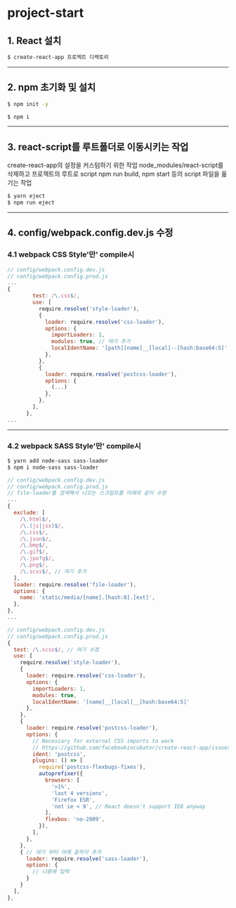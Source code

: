 # project-start

## 1. React 설치

```bash
$ create-react-app 프로젝트 디렉토리
```

---

## 2. npm 초기화 및 설치

```bash
$ npm init -y

$ npm i
```

---
## 3. react-script를 루트폴더로 이동시키는 작업

create-react-app의 설정을 커스텀하기 위한 작업
node_modules/react-script를 삭제하고 프로젝트의 루트로 script npm run build, npm start 등의 script 파일을 옮기는 작업

```bash
$ yarn eject 
$ npm run eject
```

---

## 4. config/webpack.config.dev.js 수정

### 4.1 webpack CSS Style'만' compile시

```js
// config/webpack.config.dev.js
// config/webpack.config.prod.js
...
{
        test: /\.css$/,
        use: [
          require.resolve('style-loader'),
          {
            loader: require.resolve('css-loader'),
            options: {
              importLoaders: 1,
              modules: true, // 여기 추가
              localIdentName: '[path][name]__[local]--[hash:base64:5]' // 여기 추가
            },
          },
          {
            loader: require.resolve('postcss-loader'),
            options: {
              (...)
            },
          },
        ],
      },
...

```

---

### 4.2 webpack SASS Style'만' compile시

```bash
$ yarn add node-sass sass-loader
$ npm i node-sass sass-loader
```

```js
// config/webpack.config.dev.js
// config/webpack.config.prod.js
// file-loader를 검색해서 나오는 스크립트를 아래와 같이 수정
...
{
  exclude: [
    /\.html$/,
    /\.(js|jsx)$/,
    /\.css$/,
    /\.json$/,
    /\.bmp$/,
    /\.gif$/,
    /\.jpe?g$/,
    /\.png$/,
    /\.scss$/, // 여기 추가
  ],
  loader: require.resolve('file-loader'),
  options: {
    name: 'static/media/[name].[hash:8].[ext]',
  },
},
...
```

```js
// config/webpack.config.dev.js
// config/webpack.config.prod.js
{
  test: /\.scss$/, // 여기 수정
  use: [
    require.resolve('style-loader'),
    {
      loader: require.resolve('css-loader'),
      options: {
        importLoaders: 1,
        modules: true,
        localIdentName: '[name]__[local]__[hash:base64:5]'
      },
    },
    {
      loader: require.resolve('postcss-loader'),
      options: {
        // Necessary for external CSS imports to work
        // https://github.com/facebookincubator/create-react-app/issues/2677
        ident: 'postcss',
        plugins: () => [
          require('postcss-flexbugs-fixes'),
          autoprefixer({
            browsers: [
              '>1%',
              'last 4 versions',
              'Firefox ESR',
              'not ie < 9', // React doesn't support IE8 anyway
            ],
            flexbox: 'no-2009',
          }),
        ],
      },
    },
    { // 여기 부터 아래 끝까지 추가
      loader: require.resolve('sass-loader'),
      options: {
        // 나중에 입력
      }
    }
  ],
},
```